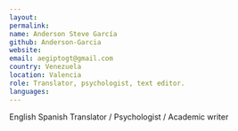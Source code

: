 ```yaml
---
layout: 
permalink: 
name: Anderson Steve García
github: Anderson-Garcia
website:
email: aegiptogt@gmail.com
country: Venezuela
location: Valencia
role: Translator, psychologist, text editor.
languages: 
---
```


English Spanish Translator / Psychologist / Academic writer
